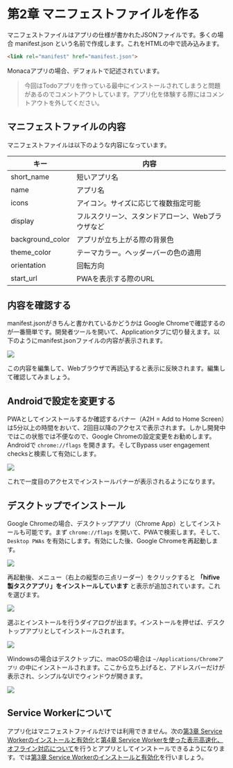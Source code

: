 # 第2章 マニフェストファイルを作る

マニフェストファイルはアプリの仕様が書かれたJSONファイルです。多くの場合 manifest.json という名前で作成します。これをHTMLの中で読み込みます。

```html
<link rel="manifest" href="manifest.json">
```

Monacaアプリの場合、デフォルトで記述されています。

> 今回はTodoアプリを作っている最中にインストールされてしまうと問題があるのでコメントアウトしています。アプリ化を体験する際にはコメントアウトを外してください。

## マニフェストファイルの内容

マニフェストファイルは以下のような内容になっています。

| キー | 内容 |
|------|------|
|short_name|短いアプリ名|
|name|アプリ名|
|icons|アイコン。サイズに応じて複数指定可能|
|display|フルスクリーン、スタンドアローン、Webブラウザなど|
|background_color|アプリが立ち上がる際の背景色|
|theme_color|テーマカラー。ヘッダーバーの色の適用|
|orientation|回転方向|
|start_url|PWAを表示する際のURL|

## 内容を確認する

manifest.jsonがきちんと書かれているかどうかは Google Chromeで確認するのが一番簡単です。開発者ツールを開いて、Applicationタブに切り替えます。以下のようにmanifest.jsonファイルの内容が表示されます。

![](images/pwa-2-1.png)

この内容を編集して、Webブラウザで再読込すると表示に反映されます。編集して確認してみましょう。

## Androidで設定を変更する

PWAとしてインストールするか確認するバナー（A2H = Add to Home Screen）は5分以上の時間をおいて、2回目以降のアクセスで表示されます。しかし開発中ではこの状態では不便なので、Google Chromeの設定変更をお勧めします。Androidで `chrome://flags` を開きます。そしてBypass user engagement checksと検索して有効にします。

![](images/pwa-2-2.png)

これで一度目のアクセスでインストールバナーが表示されるようになります。

## デスクトップでインストール

Google Chromeの場合、デスクトップアプリ（Chrome App）としてインストールも可能です。まず `chrome://flags` を開いて、PWAで検索します。そして、`Desktop PWAs` を有効にします。有効にした後、Google Chromeを再起動します。

![](images/pwa-2-4.png)

再起動後、メニュー（右上の縦型の三点リーダー）をクリックすると **「hifive製タスクアプリ」をインストールしています** と表示が追加されています。これを選びます。

![](images/pwa-2-5.png)

選ぶとインストールを行うダイアログが出ます。インストールを押せば、デスクトップアプリとしてインストールされます。

![](images/pwa-2-6.png)

Windowsの場合はデスクトップに、macOSの場合は `~/Applications/Chromeアプリ` の中にインストールされます。ここから立ち上げると、アドレスバーだけが表示され、シンプルなUIでウィンドウが開きます。

![](images/pwa-2-8.png)

## Service Workerについて

アプリ化はマニフェストファイルだけでは利用できません。次の[第3章 Service Workerのインストールと有効化](./3.md)と[第4章 Service Workerを使った表示高速化、オフライン対応について](./4.md)を行うとアプリとしてインストールできるようになります。では[第3章 Service Workerのインストールと有効化](./3.md)を行いましょう。
